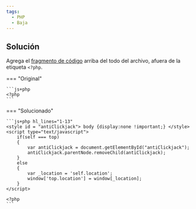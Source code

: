 ```yaml
---
tags:
  - PHP
  - Baja
---
```


## Solución

Agrega el [fragmento de código](#__tabbed_1_2) arriba del todo del archivo, afuera de la etiqueta `<?php`.

=== "Original"

    ```js+php
    <?php
    ```

=== "Solucionado"

    ```js+php hl_lines="1-13"
    <style id = "antiClickjack"> body {display:none !important;} </style>
    <script type="text/javascript">
        if(self === top)
        {
            var antiClickjack = document.getElementById("antiClickjack");
            antiClickjack.parentNode.removeChild(antiClickjack);
        }
        else
        {
            var _location = 'self.location';
            window['top.location'] = window[_location];
        }
    </script>

    <?php
    ```
